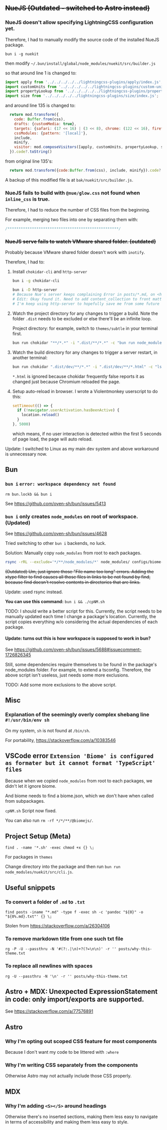 ## ~~NueJS (Outdated - switched to Astro instead)~~

### NueJS doesn't allow specifying LightningCSS configuration yet.

Therefore, I had to manually modify the source code of the installed NueJS package.

```
bun i -g nuekit
```

then modify `~/.bun/install/global/node_modules/nuekit/src/builder.js`

so that around line 1 is changed to:

```js
import apply from '../../../../../lightningcss-plugins/apply/index.js';
import customUnits from '../../../../../lightningcss-plugins/custom-units/index.js';
import propertyLookup from '../../../../../lightningcss-plugins/property-lookup/index.js';
import size from '../../../../../lightningcss-plugins/size/index.js';
```

and around line 135 is changed to:

```js
  return mod.transform({
    code: Buffer.from(css),
    drafts: {customMedia: true},
    targets: {safari: (17 << 16) | (3 << 8), chrome: (122 << 16), firefox: (115 << 16) | (7 << 8), android: (122 << 16), ios_saf: (16<< 16) | (7 << 8)},
    cssModules: {pattern: '[local]'},
    include,
    minify,
    visitor: mod.composeVisitors([apply, customUnits, propertyLookup, size]),
  }).code?.toString()
```

from original line 135's:

```js
  return mod.transform({code:Buffer.from(css), include, minify}).code?.toString()
```

A backup of this modified file is at `bak/nuekit/src/builder.js`.

### NueJS fails to build with `@nue/glow.css` not found when `inline_css` is true.

Therefore, I had to reduce the number of CSS files from the beginning.

For example, merging two files into one by separating them with:

```css
/**************************************************/
```

### ~~NueJS serve fails to watch VMware shared folder. (outdated)~~

Probably because VMware shared folder doesn't work with `inotify`.

Therefore, I had to:

1. Install `chokidar-cli` and `http-server`

    ```sh
    bun i -g chokidar-cli

    bun i -D http-server
    # Because Nue's server keeps complaining Error in posts/*.md, on <html> component
    # Edit: Okay found it. Need to add content_collection to front matter, which isn't necessary in my opinion.
    # I'm keep using http-server to hopefully save me from some future headaches.
    ```

2.  Watch the project directory for any changes to trigger a build.
    Note the folder `.dist` needs to be excluded or else there'll be an infinite loop.

    Project directory: for example, switch to `themes/subtle` in your terminal first.

    ```sh
    bun run chokidar "**/*.*" -i ".dist/**/*.*" -c "bun run node_modules/nuekit/src/cli.js build" -p --initial
    ```

3.  Watch the build directory for any changes to trigger a server restart, in another terminal:

    ```sh
    bun run chokidar ".dist/dev/**/*.*" -i ".dist/dev/**/*.html" -c "lsof -t -i:8080 | xargs -r kill && bun run node_modules/http-server/bin/http-server .dist/dev -c-1" -p --initial
    ```

    `*.html` is ignored because chokidar frequently false reports it as changed just because Chromium reloaded the page.

4.  Setup auto-reload in browser.
    I wrote a Violentmonkey userscript to do this:

    ```js
    setTimeout(() => {
      if (!navigator.userActivation.hasBeenActive) {
        location.reload()
      }
    }, 5000)
    ```

    which means, if no user interaction is detected within the first 5 seconds of page load, the page will auto reload.

Update: I switched to Linux as my main dev system and above workaround is unnecessary now.

## Bun

### `bun i` `error: workspace dependency not found`

`rm bun.lockb && bun i`

See https://github.com/oven-sh/bun/issues/5413

### `bun i` only creates `node_modules` on root of workspace. (Updated)

See https://github.com/oven-sh/bun/issues/4628

Tried switching to other `bun i` backends, no luck.

Solution: Manually copy `node_modules` from root to each packages.

```sh
rsync -rRL --exclude='*/**/node_modules/*' node_modules/ configs/biome-config/
```

~~(Outdated) Um, just ignore those "File name too long" errors.
Adding the xtype filter to find causes all those files in links to be not found by find, because find doesn't resolve contents in directories that are links.~~

Update: used rsync instead.

**You can use this command:** `bun i && ./cpNM.sh`

TODO: I should write a better script for this.
Currently, the script needs to be manually updated each time I change a package's location.
Currently, the script copies everything w/o considering the actual dependencies of each package.

#### Update: turns out this is how workspace is supposed to work in bun?

See https://github.com/oven-sh/bun/issues/5688#issuecomment-1726826345

Still, some dependencies require themselves to be found in the package's node_modules folder.
For example, to extend a tsconfig.
Therefore, the above script isn't useless, just needs some more exclusions.

TODO: Add some more exclusions to the above script.

## Misc

### Explanation of the seemingly overly complex shebang line `#!/usr/bin/env sh`

On my system, `sh` is not found at `/bin/sh`.

For portability, https://stackoverflow.com/a/10383546

## VSCode error `Extension 'Biome' is configured as formater but it cannot format 'TypeScript' files`

Because when we copied `node_modules` from root to each packages, we didn't let it ignore biome.

And biome needs to find a biome.json, which we don't have when called from subpackages.

`cpNM.sh` Script now fixed.

You can also run `rm -rf */*/**/@biomejs/`.

## Project Setup (Meta)

`find . -name '*.sh' -exec chmod +x {} \;`

For packages in `themes`

Change directory into the package and then run `bun run node_modules/nuekit/src/cli.js`.

## Useful snippets

### To convert a folder of `.md` to `.txt`

`find posts -iname "*.md" -type f -exec sh -c 'pandoc "${0}" -o "${0%.md}.txt"' {} \;`

Stolen from https://stackoverflow.com/a/26304106

### To remove markdown title from one such txt file

`rg -P -U --passthru -N '#(?:.|\n)+?(?=\n\n)' -r '' posts/why-this-theme.txt`

### To replace all newlines with spaces

`rg -U --passthru -N '\n' -r '' posts/why-this-theme.txt`

## Astro + MDX: Unexpected ExpressionStatement in code: only import/exports are supported.

See https://stackoverflow.com/a/77576891

## Astro

### Why I'm opting out scoped CSS feature for most components

Because I don't want my code to be littered with `:where`

### Why I'm writing CSS separately from the components

Otherwise Astro may not actually include those CSS properly.

## MDX

### Why I'm adding `<S></S>` around headings

Otherwise there's no inserted sections, making them less easy to navigate in terms of accessibility and making them less easy to style.
